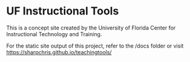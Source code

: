 # UF Instructional Tools

This is a concept site created by the University of Florida Center for Instructional Technology and Training.

For the static site output of this project, refer to the /docs folder or visit https://sharpchris.github.io/teachingtools/
